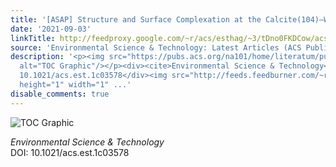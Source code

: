 ```yaml
---
title: '[ASAP] Structure and Surface Complexation at the Calcite(104)–Water Interface'
date: '2021-09-03'
linkTitle: http://feedproxy.google.com/~r/acs/esthag/~3/tDno0FKDCow/acs.est.1c03578
source: 'Environmental Science & Technology: Latest Articles (ACS Publications)'
description: '<p><img src="https://pubs.acs.org/na101/home/literatum/publisher/achs/journals/content/esthag/0/esthag.ahead-of-print/acs.est.1c03578/20210903/images/medium/es1c03578_0007.gif"
  alt="TOC Graphic"/></p><div><cite>Environmental Science & Technology</cite></div><div>DOI:
  10.1021/acs.est.1c03578</div><img src="http://feeds.feedburner.com/~r/acs/esthag/~4/tDno0FKDCow"
  height="1" width="1" ...'
disable_comments: true
---
```

<p><img src="https://pubs.acs.org/na101/home/literatum/publisher/achs/journals/content/esthag/0/esthag.ahead-of-print/acs.est.1c03578/20210903/images/medium/es1c03578_0007.gif" alt="TOC Graphic"/></p><div><cite>Environmental Science & Technology</cite></div><div>DOI: 10.1021/acs.est.1c03578</div><img src="http://feeds.feedburner.com/~r/acs/esthag/~4/tDno0FKDCow" height="1" width="1" ...